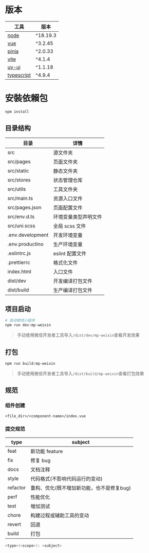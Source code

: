 # 版本

| 工具                                               | 版本     |
| -------------------------------------------------- | -------- |
| [node](https://nodejs.org/)                        | ^18.19.3 |
| [vue](https://cn.vuejs.org/)                       | ^3.2.45  |
| [pinia](https://pinia.vuejs.org/)                  | ^2.0.33  |
| [vite](https://cn.vitejs.dev)                      | ^4.1.4   |
| [uv-ui](https://www.uvui.cn/components/intro.html) | ^1.1.18  |
| [typescript](https://www.typescriptlang.org/)      | ^4.9.4   |

# 安裝依賴包

```sh
npm install
```

## 目录结构

| 目录             | 详情                 |
| ---------------- | -------------------- |
| src              | 源文件夹             |
| src/pages        | 页面文件夹           |
| src/static       | 静态文件夹           |
| src/stores       | 状态管理仓库         |
| src/utils        | 工具文件夹           |
| src/main.ts      | 资源入口文件         |
| src/pages.json   | 页面配置文件         |
| src/env.d.ts     | 环境变量类型声明文件 |
| src/uni.scss     | 全局 scss 文件       |
| .env.development | 开发环境变量         |
| .env.productino  | 生产环境变量         |
| .eslintrc.js     | eslint 配置文件      |
| .prettierrc      | 格式化文件           |
| index.html       | 入口文件             |
| dist/dev         | 开发编译打包文件     |
| dist/build       | 生产编译打包文件     |

## 项目启动

```sh
# 启动微信小程序
npm run dev:mp-weixin
```

> 手动使用微信开发者工具导入`/dist/dev/mp-weixin`查看开发效果

## 打包

```sh
npm run build:mp-weixin
```

> 手动使用微信开发者工具导入`/dist/build/mp-weixin`查看打包效果

## 规范

### 组件创建

```
<file_dir>/<component-name>/index.vue
```

### 提交规范

| type     | subject                                   |
| -------- | ----------------------------------------- |
| feat     | 新功能 feature                            |
| fix      | 修复 bug                                  |
| docs     | 文档注释                                  |
| style    | 代码格式(不影响代码运行的变动)            |
| refactor | 重构、优化(既不增加新功能，也不是修复bug) |
| perf     | 性能优化                                  |
| test     | 增加测试                                  |
| chore    | 构建过程或辅助工具的变动                  |
| revert   | 回退                                      |
| build    | 打包                                      |

```sh
<type>(<scope>): <subject>
```
